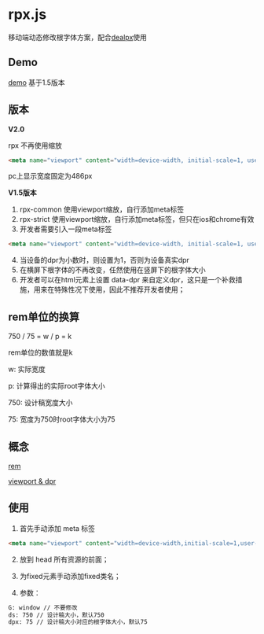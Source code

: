 # rpx.js
 移动端动态修改根字体方案，配合[dealpx](https://github.com/jiankafei/dealpx)使用

## Demo

[demo](https://jiankafei.github.io/rpx/) 基于1.5版本

## 版本

**V2.0**

rpx 不再使用缩放

```html
<meta name="viewport" content="width=device-width, initial-scale=1, user-scalable=no">
```

pc上显示宽度固定为486px

**V1.5版本**

1. rpx-common 使用viewport缩放，自行添加meta标签
2. rpx-strict 使用viewport缩放，自行添加meta标签，但只在ios和chrome有效
3. 开发者需要引入一段meta标签

```html
<meta name="viewport" content="width=device-width, initial-scale=1, user-scalable=no">
```

4. 当设备的dpr为小数时，则设置为1，否则为设备真实dpr
5. 在横屏下根字体的不再改变，任然使用在竖屏下的根字体大小
6. 开发者可以在html元素上设置 data-dpr 来自定义dpr，这只是一个补救措施，用来在特殊性况下使用，因此不推荐开发者使用；

## rem单位的换算

750 / 75 = w / p = k

rem单位的数值就是k

w: 实际宽度

p: 计算得出的实际root字体大小

750: 设计稿宽度大小

75: 宽度为750时root字体大小为75

## 概念

[rem](https://github.com/hbxeagle/rem)

[viewport & dpr](http://www.cnblogs.com/2050/p/3877280.html)

## 使用

1. 首先手动添加 meta 标签

```html
<meta name="viewport" content="width=device-width,initial-scale=1,user-scalable=no">
```

2. 放到 head 所有资源的前面；

3. 为fixed元素手动添加fixed类名；

4. 参数：

```txt
G: window // 不要修改
ds: 750 // 设计稿大小，默认750
dpx: 75 // 设计稿大小对应的根字体大小，默认75
```